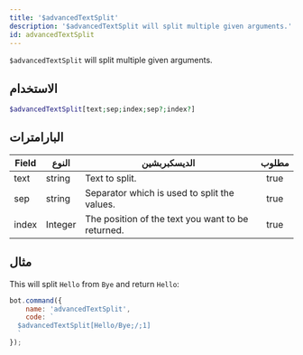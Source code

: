 ```yaml
---
title: '$advancedTextSplit'
description: '$advancedTextSplit will split multiple given arguments.'
id: advancedTextSplit
---
```


`$advancedTextSplit` will split multiple given arguments.

## الاستخدام

```php
$advancedTextSplit[text;sep;index;sep?;index?]
```

## البارامترات

| Field | النوع   | الديسكبربشين                                      | مطلوب |
| ----- | ------- | ------------------------------------------------- |:-----:|
| text  | string  | Text to split.                                    | true  |
| sep   | string  | Separator which is used to split the values.      | true  |
| index | Integer | The position of the text you want to be returned. | true  |

## مثال

This will split `Hello` from `Bye` and return `Hello`:

```javascript
bot.command({
    name: 'advancedTextSplit',
    code: `
  $advancedTextSplit[Hello/Bye;/;1]
  `
});
```
